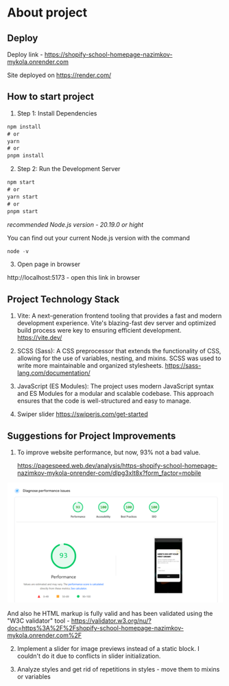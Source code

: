 # About project

## Deploy

Deploy link - https://shopify-school-homepage-nazimkov-mykola.onrender.com

Site deployed on https://render.com/

## How to start project

1. Step 1: Install Dependencies

```javascript
npm install
# or
yarn
# or
pnpm install
```

2. Step 2: Run the Development Server

```javascript
npm start
# or
yarn start
# or
pnpm start
```

*recommended Node.js version - 20.19.0 or hight*

You can find out your current Node.js version with the command 

```javascript
node -v
```

3. Open page in browser

http://localhost:5173 - open this link in browser

## Project Technology Stack

1. Vite: A next-generation frontend tooling that provides a fast and modern development experience. Vite's blazing-fast dev server and optimized build process were key to ensuring efficient development.
https://vite.dev/

2. SCSS (Sass): A CSS preprocessor that extends the functionality of CSS, allowing for the use of variables, nesting, and mixins. SCSS was used to write more maintainable and organized stylesheets.
   https://sass-lang.com/documentation/

3. JavaScript (ES Modules): The project uses modern JavaScript syntax and ES Modules for a modular and scalable codebase. This approach ensures that the code is well-structured and easy to manage.

4. Swiper slider
   https://swiperjs.com/get-started

## Suggestions for Project Improvements

1. To improve website performance, but now, 93% not a bad value.

   https://pagespeed.web.dev/analysis/https-shopify-school-homepage-nazimkov-mykola-onrender-com/dlpg3xlt8x?form_factor=mobile

![Page Speed Google](Screenshot_2.png)

And also he HTML markup is fully valid and has been validated using the "W3C validator" tool - https://validator.w3.org/nu/?doc=https%3A%2F%2Fshopify-school-homepage-nazimkov-mykola.onrender.com%2F

2. Implement a slider for image previews instead of a static block. I couldn't do it due to conflicts in slider initialization.

3. Analyze styles and get rid of repetitions in styles - move them to mixins or variables